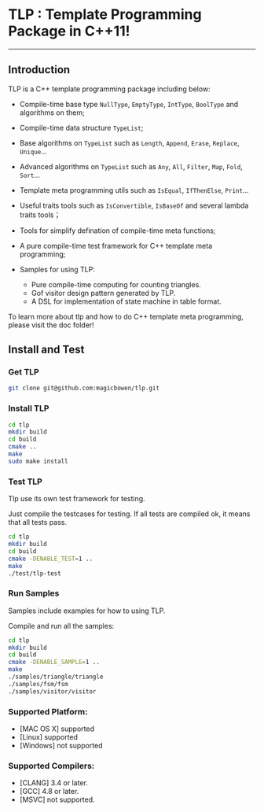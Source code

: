 # TLP : Template Programming Package in C++11!

***

## Introduction

TLP is a C\++ template programming package including below:

- Compile-time base type `NullType`, `EmptyType`, `IntType`, `BoolType` and algorithms on them;

- Compile-time data structure `TypeList`;

- Base algorithms on `TypeList` such as  `Length`, `Append`, `Erase`, `Replace`, `Unique`...

- Advanced algorithms on `TypeList` such as  `Any`, `All`, `Filter`, `Map`, `Fold`, `Sort`...

- Template meta programming utils such as `IsEqual`, `IfThenElse`, `Print`...

- Useful traits tools such as `IsConvertible`, `IsBaseOf` and several lambda traits tools；

- Tools for simplify defination of compile-time meta functions;

- A pure compile-time test framework for C\++ template meta programming;

- Samples for using TLP:
    - Pure compile-time computing for counting triangles.
	- Gof visitor design pattern generated by TLP.
	- A DSL for implementation of state machine in table format.

To learn more about tlp and how to do C\++ template meta programming,  please visit the doc folder!

## Install and Test

### Get TLP

~~~ bash
git clone git@github.com:magicbowen/tlp.git
~~~

### Install TLP

~~~bash
cd tlp
mkdir build
cd build
cmake ..
make
sudo make install
~~~

### Test TLP

Tlp use its own test framework for testing.

Just compile the testcases for testing. If all tests are compiled ok, it means that all tests pass.

~~~ bash
cd tlp
mkdir build
cd build
cmake -DENABLE_TEST=1 ..
make
./test/tlp-test
~~~

### Run Samples

Samples include examples for how to using TLP.

Compile and run all the samples:

~~~ bash
cd tlp
mkdir build
cd build
cmake -DENABLE_SAMPLE=1 ..
make
./samples/triangle/triangle
./samples/fsm/fsm
./samples/visitor/visitor
~~~

### Supported Platform:

- [MAC OS X] supported
- [Linux] supported
- [Windows] not supported

### Supported Compilers:

- [CLANG] 3.4 or later.
- [GCC] 4.8 or later.
- [MSVC] not supported.
